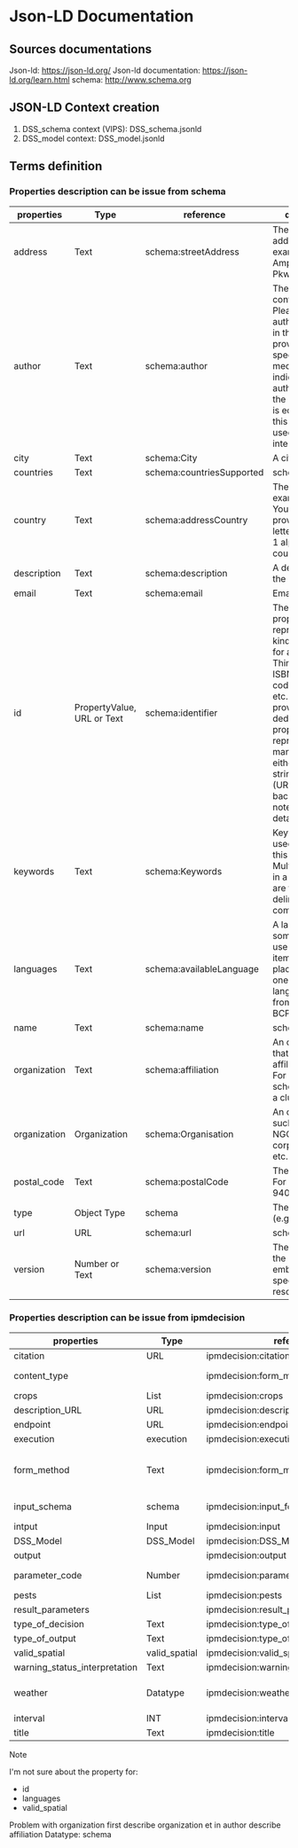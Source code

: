 # Json-LD Documentation

## Sources documentations

Json-ld: <https://json-ld.org/>
Json-ld documentation: <https://json-ld.org/learn.html>
schema: <http://www.schema.org>

## JSON-LD Context creation

1. DSS_schema context (VIPS): DSS_schema.jsonld
2. DSS_model context: DSS_model.jsonld

## Terms definition

### Properties description can be issue from schema

| properties | Type | reference | description |
|--|--|--|--|
| address | Text | schema:streetAddress | The street address. For example, 1600 Amphitheatre Pkwy. |
| author | Text | schema:author | The author of this content or rating. Please note that author is special in that HTML 5 provides a special mechanism for indicating authorship via the rel tag. That is equivalent to this and may be used interchangeably. |
| city | Text | schema:City | A city or town. |
| countries | Text | schema:countriesSupported | schema:Thing | Countries for which the application is supported. You can also provide the two-letter ISO 3166-1 alpha-2 country code. |
| country | Text | schema:addressCountry | The country. For example, USA. You can also provide the two-letter ISO 3166-1 alpha-2 country code. |
| description | Text | schema:description | A description of the item. |
| email | Text | schema:email | Email address. |
| id | PropertyValue, URL or Text | schema:identifier | The identifier property represents any kind of identifier for any kind of Thing, such as ISBNs, GTIN codes, UUIDs etc. Schema.org provides dedicated properties for representing many of these, either as textual strings or as URL (URI) links. See background notes for more details |
| keywords | Text | schema:Keywords | Keywords or tags used to describe this content. Multiple entries in a keywords list are typically delimited by commas. |
| languages | Text | schema:availableLanguage | A language someone may use with or at the item, service or place. Please use one of the language codes from the IETF BCP 47 standard |
| name | Text | schema:name | schema:Thing | The name of the item.(organisation,model,author) |
| organization | Text | schema:affiliation | An organization that this person is affiliated with. For example, a school/university, a club, or a team. |
| organization | Organization | schema:Organisation | An organization such as a school, NGO, corporation, club, etc. |
| postal_code | Text | schema:postalCode | The postal code. For example, 94043. |
| type | Object Type | schema | The object type (e.g. ONTHEFLY). |
| url | URL | schema:url | schema:Thing | URL of the item. |
| version | Number or Text | schema:version | The version of the CreativeWork embodied by a specified resource. |

### Properties description can be issue from ipmdecision

| properties | Type | reference | description |
|--|--|--|--|
| citation | URL | ipmdecision:citation | List of DOI about model |
| content_type |  | ipmdecision:form_method | Regular forms: application/x-www-form-urlencoded , Regular forms with files: multipart/form-data |
| crops | List | ipmdecision:crops | list of crop using EPPO code. See code on <https://gd.eppo.int/> |
| description_URL | URL | ipmdecision:description_URL | url of documentation about model |
| endpoint | URL | ipmdecision:endpoint | URL where your service can be accessed by a client application. |
| execution | execution | ipmdecision:execution | execution of model |
| form_method | Text | ipmdecision:form_method | The formmethod attribute specifies which HTTP method to use when sending the form-data,The form-data can be sent as URL variables (with method="get") or as HTTP post (with method="post") definition trouvé dans <https://www.w3schools.com/tags/att_button_formmethod.asp> |
| input_schema | schema | ipmdecision:input_format | The input template should adhere to the JSON Schema standard: <https://json-schema.org/> |
| intput | Input | ipmdecision:input | datatype input in the model |
| DSS_Model | DSS_Model | ipmdecision:DSS_Model | model Catalog with their descriptions |
| output |  | ipmdecision:output | Definition of the result parameters specific for this DSS model |
| parameter_code | Number | ipmdecision:parameter_code | is an identifier for described variable parameter_code id is on <https://github.com/H2020-IPM-Decisions/formats/blob/master/weather_data/> |
| pests | List | ipmdecision:pests | list of a pest using EPPO code See code on <https://gd.eppo.int/> |
| result_parameters |  | ipmdecision:result_parameters | Definition of the result parameters specific for this DSS model |
| type_of_decision | Text | ipmdecision:type_of_decision | indicate the type of decision for user |
| type_of_output | Text | ipmdecision:type_of_output | indicate the type of output |
| valid_spatial | valid_spatial | ipmdecision:valid_spatial | spatial validation of model |
| warning_status_interpretation | Text | ipmdecision:warning_status_interpretation | Definition of the warning_station_interpretation specific for this DSS model |
| weather | Datatype | ipmdecision:weather | weather data for parameter_code is described in <https://github.com/H2020-IPM-Decisions/formats/blob/master/weather_data/weather_parameters_draft_v2.yaml> |
| interval | INT | ipmdecision:interval | Sampling interval in second |
| title | Text|ipmdecision:title|Title of the graph or parameter|

>[!NOTE]
>I'm not sure about the property for:
>
> * id
> * languages
> * valid_spatial
>
>Problem with organization first describe organization et in author describe affiliation
> Datatype: schema
